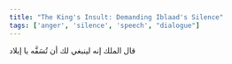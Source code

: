 ```yaml
---
title: "The King's Insult: Demanding Iblaad's Silence"
tags: ['anger', 'silence', 'speech', "dialogue"]
---
```


 قال الملك إنه لينبغي لك أن تُسَفَّه يا إبلاد

